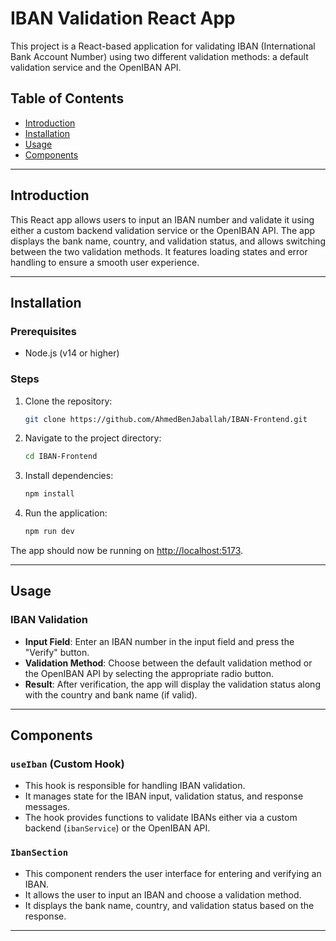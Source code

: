 # IBAN Validation React App

This project is a React-based application for validating IBAN (International Bank Account Number) using two different validation methods: a default validation service and the OpenIBAN API.

## Table of Contents

- [Introduction](#introduction)
- [Installation](#installation)
- [Usage](#usage)
- [Components](#components)


---

## Introduction

This React app allows users to input an IBAN number and validate it using either a custom backend validation service or the OpenIBAN API. The app displays the bank name, country, and validation status, and allows switching between the two validation methods. It features loading states and error handling to ensure a smooth user experience.

---

## Installation

### Prerequisites

- Node.js (v14 or higher)

### Steps

1. Clone the repository:
    ```bash
    git clone https://github.com/AhmedBenJaballah/IBAN-Frontend.git
    ```

2. Navigate to the project directory:
    ```bash
    cd IBAN-Frontend
    ```

3. Install dependencies:
    ```bash
    npm install
    ```

4. Run the application:
    ```bash
    npm run dev
    ```

The app should now be running on [http://localhost:5173](http://localhost:5173).

---

## Usage

### IBAN Validation

- **Input Field**: Enter an IBAN number in the input field and press the "Verify" button.
- **Validation Method**: Choose between the default validation method or the OpenIBAN API by selecting the appropriate radio button.
- **Result**: After verification, the app will display the validation status along with the country and bank name (if valid).

---

## Components

### `useIban` (Custom Hook)

- This hook is responsible for handling IBAN validation.
- It manages state for the IBAN input, validation status, and response messages.
- The hook provides functions to validate IBANs either via a custom backend (`ibanService`) or the OpenIBAN API.

### `IbanSection`

- This component renders the user interface for entering and verifying an IBAN.
- It allows the user to input an IBAN and choose a validation method.
- It displays the bank name, country, and validation status based on the response.

---


